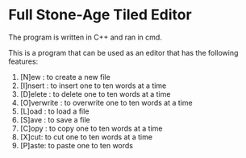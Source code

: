 # Full Stone-Age Tiled Editor

The program is written in C++ and ran in cmd.

This is a program that can be used as an editor that has the following features:
1. [N]ew : to create a new file
2. [I]nsert : to insert one to ten words at a time
3. [D]elete : to delete one to ten words at a time
4. [O]verwrite : to overwrite one to ten words at a time
5. [L]oad : to load a file
6. [S]ave : to save a file
7. [C]opy : to copy one to ten words at a time
8. [X]cut: to cut one to ten words at a time
9. [P]aste: to paste one to ten words

